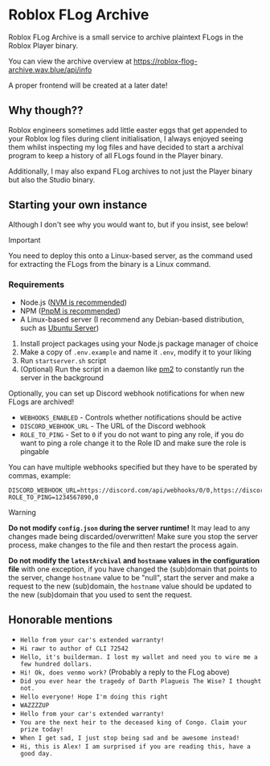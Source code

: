 # Roblox FLog Archive
Roblox FLog Archive is a small service to archive plaintext FLogs in the Roblox Player binary.

You can view the archive overview at https://roblox-flog-archive.wav.blue/api/info

A proper frontend will be created at a later date!

## Why though??

Roblox engineers sometimes add little easter eggs that get appended to your Roblox log files during client initialisation, I always enjoyed seeing them whilst inspecting my log files and have decided to start a archival program to keep a history of all FLogs found in the Player binary.

Additionally, I may also expand FLog archives to not just the Player binary but also the Studio binary.

## Starting your own instance

Although I don't see why you would want to, but if you insist, see below!

> [!IMPORTANT]
> You need to deploy this onto a Linux-based server, as the command used for extracting the FLogs from the binary is a Linux command.

### Requirements

- Node.js ([NVM is recommended](https://github.com/nvm-sh/nvm#installing-and-updating))
- NPM ([PnpM is recommended](https://pnpm.io/))
- A Linux-based server (I recommend any Debian-based distribution, such as [Ubuntu Server](https://ubuntu.com/download/server))

1. Install project packages using your Node.js package manager of choice
2. Make a copy of `.env.example` and name it `.env`, modify it to your liking
3. Run `startserver.sh` script
4. (Optional) Run the script in a daemon like [pm2](https://pm2.io/) to constantly run the server in the background

Optionally, you can set up Discord webhook notifications for when new FLogs are archived!
- `WEBHOOKS_ENABLED` - Controls whether notifications should be active
- `DISCORD_WEBHOOK_URL` - The URL of the Discord webhook
- `ROLE_TO_PING` - Set to `0` if you do not want to ping any role, if you do want to ping a role change it to the Role ID and make sure the role is pingable

You can have multiple webhooks specified but they have to be sperated by commas, example: 
```
DISCORD_WEBHOOK_URL=https://discord.com/api/webhooks/0/0,https://discord.com/api/webhooks/1/1
ROLE_TO_PING=1234567890,0
```

> [!WARNING]
> **Do not modify `config.json` during the server runtime!** It may lead to any changes made being discarded/overwritten! Make sure you stop the server process, make changes to the file and then restart the process again.
>
> **Do not modify the `latestArchival` and `hostname` values in the configuration file** with one exception, if you have changed the (sub)domain that points to the server, change `hostname` value to be "null", start the server and make a request to the new (sub)domain, the `hostname` value should be updated to the new (sub)domain that you used to sent the request.

## Honorable mentions

- `Hello from your car's extended warranty!`
- `Hi rawr to author of CLI 72542`
- `Hello, it's builderman. I lost my wallet and need you to wire me a few hundred dollars.`
- `Hi! Ok, does venmo work?` (Probably a reply to the FLog above)
- `Did you ever hear the tragedy of Darth Plagueis The Wise? I thought not.`
- `Hello everyone! Hope I'm doing this right`
- `WAZZZZUP`
- `Hello from your car's extended warranty!`
- `You are the next heir to the deceased king of Congo. Claim your prize today!`
- `When I get sad, I just stop being sad and be awesome instead!`
- `Hi, this is Alex! I am surprised if you are reading this, have a good day.`
